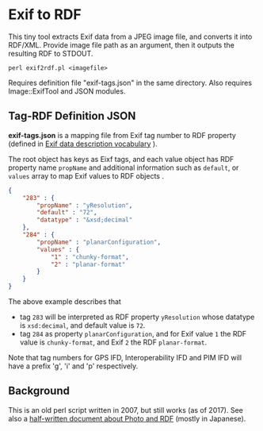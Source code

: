 # Exif to RDF

This tiny tool extracts Exif data from a JPEG image file, and converts it into RDF/XML. Provide image file path as an argument, then it outputs the resulting RDF to STDOUT.

```
perl exif2rdf.pl <imagefile>
```

Requires definition file "exif-tags.json" in the same directory. Also requires Image::ExifTool and JSON modules.

## Tag-RDF Definition JSON

**exif-tags.json** is a mapping file from Exif tag number to RDF property (defined in [Exif data description vocabulary](http://www.kanzaki.com/ns/exif) ).

The root object has keys as Eixf tags, and each value object has RDF property name `propName` and additional information such as `default`, or `values` array to map Exif values to RDF objects .

```json
{
	"283" : {
		"propName" : "yResolution",
		"default" : "72",
		"datatype" : "&xsd;decimal"
	},
	"284" : {
		"propName" : "planarConfiguration",
		"values" : {
			"1" : "chunky-format",
			"2" : "planar-format"
		}
	}
}
```
	
The above example describes that 
- tag `283` will be interpreted as RDF property `yResolution` whose datatype is `xsd:decimal`, and default value is `72`.
- tag `284` as property `planarConfiguration`, and for Exif value `1` the RDF value is `chunky-format`, and Exif `2` the RDF `planar-format`.


Note that tag numbers for GPS IFD, Interoperability IFD and PIM IFD
will have a prefix 'g', 'i' and 'p' respectively.


## Background

This is an old perl script written in 2007, but still works (as of 2017). See also a [half-written document about Photo and RDF](http://www.kanzaki.com/docs/sw/photo-rdf.html) (mostly in Japanese).
	